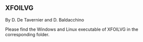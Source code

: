 XFOILVG
--------
By D. De Tavernier and D. Baldacchino

Please find the Windows and Linux executable of XFOILVG in the corresponding folder.
